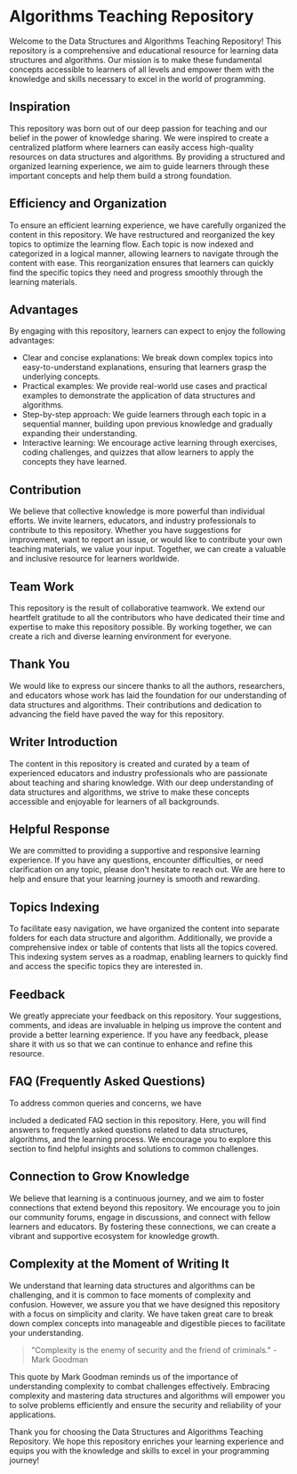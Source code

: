 # Algorithms Teaching Repository

Welcome to the Data Structures and Algorithms Teaching Repository! This repository is a comprehensive and educational resource for learning data structures and algorithms. Our mission is to make these fundamental concepts accessible to learners of all levels and empower them with the knowledge and skills necessary to excel in the world of programming.

## Inspiration

This repository was born out of our deep passion for teaching and our belief in the power of knowledge sharing. We were inspired to create a centralized platform where learners can easily access high-quality resources on data structures and algorithms. By providing a structured and organized learning experience, we aim to guide learners through these important concepts and help them build a strong foundation.

## Efficiency and Organization

To ensure an efficient learning experience, we have carefully organized the content in this repository. We have restructured and reorganized the key topics to optimize the learning flow. Each topic is now indexed and categorized in a logical manner, allowing learners to navigate through the content with ease. This reorganization ensures that learners can quickly find the specific topics they need and progress smoothly through the learning materials.

## Advantages

By engaging with this repository, learners can expect to enjoy the following advantages:

- Clear and concise explanations: We break down complex topics into easy-to-understand explanations, ensuring that learners grasp the underlying concepts.
- Practical examples: We provide real-world use cases and practical examples to demonstrate the application of data structures and algorithms.
- Step-by-step approach: We guide learners through each topic in a sequential manner, building upon previous knowledge and gradually expanding their understanding.
- Interactive learning: We encourage active learning through exercises, coding challenges, and quizzes that allow learners to apply the concepts they have learned.

## Contribution

We believe that collective knowledge is more powerful than individual efforts. We invite learners, educators, and industry professionals to contribute to this repository. Whether you have suggestions for improvement, want to report an issue, or would like to contribute your own teaching materials, we value your input. Together, we can create a valuable and inclusive resource for learners worldwide.

## Team Work

This repository is the result of collaborative teamwork. We extend our heartfelt gratitude to all the contributors who have dedicated their time and expertise to make this repository possible. By working together, we can create a rich and diverse learning environment for everyone.

## Thank You

We would like to express our sincere thanks to all the authors, researchers, and educators whose work has laid the foundation for our understanding of data structures and algorithms. Their contributions and dedication to advancing the field have paved the way for this repository.

## Writer Introduction

The content in this repository is created and curated by a team of experienced educators and industry professionals who are passionate about teaching and sharing knowledge. With our deep understanding of data structures and algorithms, we strive to make these concepts accessible and enjoyable for learners of all backgrounds.

## Helpful Response

We are committed to providing a supportive and responsive learning experience. If you have any questions, encounter difficulties, or need clarification on any topic, please don't hesitate to reach out. We are here to help and ensure that your learning journey is smooth and rewarding.

## Topics Indexing

To facilitate easy navigation, we have organized the content into separate folders for each data structure and algorithm. Additionally, we provide a comprehensive index or table of contents that lists all the topics covered. This indexing system serves as a roadmap, enabling learners to quickly find and access the specific topics they are interested in.

## Feedback

We greatly appreciate your feedback on this repository. Your suggestions, comments, and ideas are invaluable in helping us improve the content and provide a better learning experience. If you have any feedback, please share it with us so that we can continue to enhance and refine this resource.

## FAQ (Frequently Asked Questions)

To address common queries and concerns, we have

 included a dedicated FAQ section in this repository. Here, you will find answers to frequently asked questions related to data structures, algorithms, and the learning process. We encourage you to explore this section to find helpful insights and solutions to common challenges.

## Connection to Grow Knowledge

We believe that learning is a continuous journey, and we aim to foster connections that extend beyond this repository. We encourage you to join our community forums, engage in discussions, and connect with fellow learners and educators. By fostering these connections, we can create a vibrant and supportive ecosystem for knowledge growth.

## Complexity at the Moment of Writing It

We understand that learning data structures and algorithms can be challenging, and it is common to face moments of complexity and confusion. However, we assure you that we have designed this repository with a focus on simplicity and clarity. We have taken great care to break down complex concepts into manageable and digestible pieces to facilitate your understanding.

> "Complexity is the enemy of security and the friend of criminals." - Mark Goodman

This quote by Mark Goodman reminds us of the importance of understanding complexity to combat challenges effectively. Embracing complexity and mastering data structures and algorithms will empower you to solve problems efficiently and ensure the security and reliability of your applications.

Thank you for choosing the Data Structures and Algorithms Teaching Repository. We hope this repository enriches your learning experience and equips you with the knowledge and skills to excel in your programming journey!
